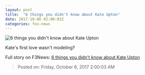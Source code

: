 ```yaml
---
layout: post
title:  "6 things you didn't know about Kate Upton"
date: 2017-10-06 02:00:03Z
categories: fox-news
---
```


![6 things you didn't know about Kate Upton](http://a57.foxnews.com/media2.foxnews.com/BrightCove/694940094001/2016/05/03/0/0/694940094001_4876014729001_050316-ff-upton-1280.jpg?ve=1)

Kate's first love wasn't modeling?


Full story on F3News: [6 things you didn't know about Kate Upton](http://www.f3nws.com/n/yrQPjG)

> Posted on: Friday, October 6, 2017 2:00:03 AM
